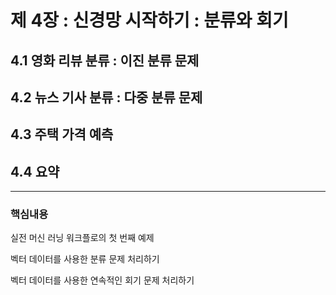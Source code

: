 # 제 4장 : 신경망 시작하기 : 분류와 회기 
## 4.1 영화 리뷰 분류 : 이진 분류 문제
## 4.2 뉴스 기사 분류 : 다중 분류 문제
## 4.3 주택 가격 예측
## 4.4 요약
---
### 핵심내용
실전 머신 러닝 워크플로의 첫 번째 예제

벡터 데이터를 사용한 분류 문제 처리하기

벡터 데이터를 사용한 연속적인 회기 문제 처리하기
